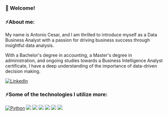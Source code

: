 ### 👋 Welcome! 

### ⚡About me:

My name is Antonio Cesar, and I am thrilled to introduce myself as a Data Business Analyst with a passion for driving business success through insightful data analysis.

With a Bachelor's degree in accounting, a Master's degree in administration, and ongoing studies towards a Business Intelligence Analyst certificate, I have a deep understanding of the importance of data-driven decision making.

[![LinkedIn](https://img.shields.io/badge/LinkedIn-0077B5?style=for-the-badge&logo=linkedin&logoColor=white)](https://www.linkedin.com/in/antoniocesarduarte/)

### ⚡Some of the technologies I utilize more:

[![Python](https://img.shields.io/badge/Python-3776AB?style=for-the-badge&logo=python&logoColor=white)]()
[![](https://img.shields.io/badge/Talend-FF6D70?style=for-the-badge&logo=Talend&logoColor=white)]()
[![](https://img.shields.io/badge/Tableau-E97627?style=for-the-badge&logo=Tableau&logoColor=white)]()
[![](https://img.shields.io/badge/MySQL-005C84?style=for-the-badge&logo=mysql&logoColor=white)]()
[![](https://img.shields.io/badge/Microsoft_PowerPoint-B7472A?style=for-the-badge&logo=microsoft-powerpoint&logoColor=white)]()
[![](https://img.shields.io/badge/Microsoft_Excel-217346?style=for-the-badge&logo=microsoft-excel&logoColor=white)]()
[![](https://img.shields.io/badge/Microsoft_Word-2B579A?style=for-the-badge&logo=microsoft-word&logoColor=white)]()
